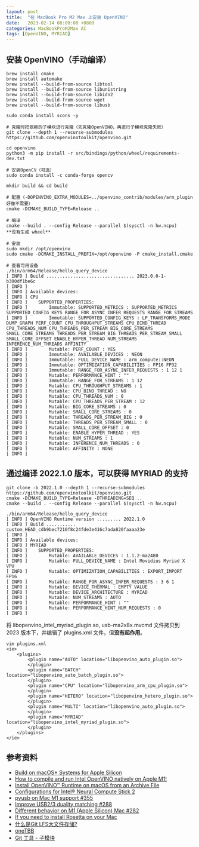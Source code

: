 ```yaml
---
layout: post
title:  "在 MacBook Pro M2 Max 上安装 OpenVINO"
date:   2023-02-14 08:00:00 +0800
categories: MacBookProM2Max AI
tags: [OpenVINO, MYRIAD]
---
```


## 安装 OpenVINO（手动编译）
```shell
brew install cmake
brew install automake
brew install --build-from-source libtool
brew install --build-from-source libunistring
brew install --build-from-source libidn2
brew install --build-from-source wget
brew install --build-from-source libusb

sudo conda install scons -y                                                                        

# 克隆时把依赖的子模块进行克隆（先克隆OpenVINO，再进行子模块克隆失败）
git clone --depth 1 --recurse-submodules https://github.com/openvinotoolkit/openvino.git

cd openvino
python3 -m pip install -r src/bindings/python/wheel/requirements-dev.txt

# 安装OpenCV（可选）
sudo conda install -c conda-forge opencv

mkdir build && cd build

# 配置（-DOPENVINO_EXTRA_MODULES=../openvino_contrib/modules/arm_plugin 好像不需要）
cmake -DCMAKE_BUILD_TYPE=Release ..

# 编译
cmake --build . --config Release --parallel $(sysctl -n hw.ncpu)
**没有生成 wheel**

# 安装
sudo mkdir /opt/openvino
sudo cmake -DCMAKE_INSTALL_PREFIX=/opt/openvino -P cmake_install.cmake

# 查看可用设备
./bin/arm64/Release/hello_query_device 
[ INFO ] Build ................................. 2023.0.0-1-b300df1be6c
[ INFO ] 
[ INFO ] Available devices: 
[ INFO ] CPU
[ INFO ] 	SUPPORTED_PROPERTIES: 
[ INFO ] 		Immutable: SUPPORTED_METRICS : SUPPORTED_METRICS SUPPORTED_CONFIG_KEYS RANGE_FOR_ASYNC_INFER_REQUESTS RANGE_FOR_STREAMS
[ INFO ] 		Immutable: SUPPORTED_CONFIG_KEYS : LP_TRANSFORMS_MODE DUMP_GRAPH PERF_COUNT CPU_THROUGHPUT_STREAMS CPU_BIND_THREAD CPU_THREADS_NUM CPU_THREADS_PER_STREAM BIG_CORE_STREAMS SMALL_CORE_STREAMS THREADS_PER_STREAM_BIG THREADS_PER_STREAM_SMALL SMALL_CORE_OFFSET ENABLE_HYPER_THREAD NUM_STREAMS INFERENCE_NUM_THREADS AFFINITY
[ INFO ] 		Mutable: PERF_COUNT : YES
[ INFO ] 		Immutable: AVAILABLE_DEVICES : NEON
[ INFO ] 		Immutable: FULL_DEVICE_NAME : arm_compute::NEON
[ INFO ] 		Immutable: OPTIMIZATION_CAPABILITIES : FP16 FP32
[ INFO ] 		Immutable: RANGE_FOR_ASYNC_INFER_REQUESTS : 1 12 1
[ INFO ] 		Mutable: PERFORMANCE_HINT : ""
[ INFO ] 		Immutable: RANGE_FOR_STREAMS : 1 12
[ INFO ] 		Mutable: CPU_THROUGHPUT_STREAMS : 1
[ INFO ] 		Mutable: CPU_BIND_THREAD : NO
[ INFO ] 		Mutable: CPU_THREADS_NUM : 0
[ INFO ] 		Mutable: CPU_THREADS_PER_STREAM : 12
[ INFO ] 		Mutable: BIG_CORE_STREAMS : 0
[ INFO ] 		Mutable: SMALL_CORE_STREAMS : 0
[ INFO ] 		Mutable: THREADS_PER_STREAM_BIG : 0
[ INFO ] 		Mutable: THREADS_PER_STREAM_SMALL : 0
[ INFO ] 		Mutable: SMALL_CORE_OFFSET : 0
[ INFO ] 		Mutable: ENABLE_HYPER_THREAD : YES
[ INFO ] 		Mutable: NUM_STREAMS : 1
[ INFO ] 		Mutable: INFERENCE_NUM_THREADS : 0
[ INFO ] 		Mutable: AFFINITY : NONE
[ INFO ] 
```

## 通过编译 2022.1.0 版本，可以获得 MYRIAD 的支持
```shell
git clone -b 2022.1.0 --depth 1 --recurse-submodules https://github.com/openvinotoolkit/openvino.git
cmake -DCMAKE_BUILD_TYPE=Release -DTHREADING=SEQ ..
cmake --build . --config Release --parallel $(sysctl -n hw.ncpu)

./bin/arm64/Release/hello_query_device
[ INFO ] OpenVINO Runtime version ......... 2022.1.0
[ INFO ] Build ........... custom_HEAD_cdb9bec7210f8c24fde3e416c7ada820faaaa23e
[ INFO ] 
[ INFO ] Available devices: 
[ INFO ] MYRIAD
[ INFO ] 	SUPPORTED_PROPERTIES: 
[ INFO ] 		Mutable: AVAILABLE_DEVICES : 1.1.2-ma2480
[ INFO ] 		Mutable: FULL_DEVICE_NAME : Intel Movidius Myriad X VPU
[ INFO ] 		Mutable: OPTIMIZATION_CAPABILITIES : EXPORT_IMPORT FP16
[ INFO ] 		Mutable: RANGE_FOR_ASYNC_INFER_REQUESTS : 3 6 1
[ INFO ] 		Mutable: DEVICE_THERMAL : EMPTY VALUE
[ INFO ] 		Mutable: DEVICE_ARCHITECTURE : MYRIAD
[ INFO ] 		Mutable: NUM_STREAMS : AUTO
[ INFO ] 		Mutable: PERFORMANCE_HINT : ""
[ INFO ] 		Mutable: PERFORMANCE_HINT_NUM_REQUESTS : 0
[ INFO ] 
```

将 libopenvino_intel_myriad_plugin.so, usb-ma2x8x.mvcmd 文件拷贝到 2023 版本下，并编辑了 plugins.xml 文件，但**没有起作用**。

```shell
vim plugins.xml
<ie>
    <plugins>
        <plugin name="AUTO" location="libopenvino_auto_plugin.so">
        </plugin>
        <plugin name="BATCH" location="libopenvino_auto_batch_plugin.so">
        </plugin>
        <plugin name="CPU" location="libopenvino_arm_cpu_plugin.so">
        </plugin>
        <plugin name="HETERO" location="libopenvino_hetero_plugin.so">
        </plugin>
        <plugin name="MULTI" location="libopenvino_auto_plugin.so">
        </plugin>
        <plugin name="MYRIAD" location="libopenvino_intel_myriad_plugin.so">
        </plugin>
    </plugins>
</ie>
```

## 参考资料
* [Build on macOS* Systems for Apple Silicon](https://github.com/openvinotoolkit/openvino/wiki/BuildingForMacOS_arm64)
* [How to compile and run Intel OpenVINO natively on Apple M1!](https://medium.com/macoclock/how-to-compile-intel-openvino-to-run-natively-on-apple-m1-7192b5abe6c5)
* [Install OpenVINO™ Runtime on macOS from an Archive File](https://docs.openvino.ai/2022.1/openvino_docs_install_guides_installing_openvino_from_archive_macos.html)
* [Configurations for Intel® Neural Compute Stick 2](https://docs.openvino.ai/latest/openvino_docs_install_guides_configurations_for_ncs2.html)
* [pyusb on Mac M1 support #355](https://github.com/pyusb/pyusb/issues/355)
* [Improve USB2/3 duality matching #288](https://github.com/mvp/uhubctl/pull/288)
* [Different behavior on M1 (Apple Silicon) Mac #282](https://github.com/mvp/uhubctl/issues/282)
* [If you need to install Rosetta on your Mac](https://support.apple.com/en-us/HT211861)
* [什么是Git LFS大文件存储?](https://help.aliyun.com/document_detail/206887.html)
* [oneTBB](https://spec.oneapi.io/versions/latest/elements/oneTBB/source/nested-index.html)
* [Git 工具 - 子模块](https://git-scm.com/book/zh/v2/Git-%E5%B7%A5%E5%85%B7-%E5%AD%90%E6%A8%A1%E5%9D%97)
